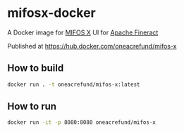 # mifosx-docker

A Docker image for [MIFOS X](https://github.com/openMF/web-app) UI for [Apache Fineract](https://github.com/apache/fineract)

Published at https://hub.docker.com/oneacrefund/mifos-x

## How to build

```sh
docker run . -t oneacrefund/mifos-x:latest
```

## How to run

```sh
docker run -it -p 8080:8080 oneacrefund/mifos-x
```
